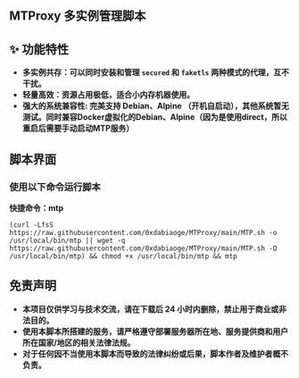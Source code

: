 ## **MTProxy 多实例管理脚本**

## **✨ 功能特性**
- **多实例共存：可以同时安装和管理 `secured` 和 `faketls` 两种模式的代理，互不干扰。**
- **轻量高效：资源占用极低，适合小内存机器使用。**
- **强大的系统兼容性: 完美支持 Debian、Alpine （开机自启动），其他系统暂无测试。同时兼容Docker虚拟化的Debian、Alpine（因为是使用direct，所以重启后需要手动启动MTP服务）**

## **脚本界面**


### **使用以下命令运行脚本**

**快捷命令：mtp**

```
(curl -LfsS https://raw.githubusercontent.com/0xdabiaoge/MTProxy/main/MTP.sh -o /usr/local/bin/mtp || wget -q https://raw.githubusercontent.com/0xdabiaoge/MTProxy/main/MTP.sh -O /usr/local/bin/mtp) && chmod +x /usr/local/bin/mtp && mtp
```
## **免责声明**
- **本项目仅供学习与技术交流，请在下载后 24 小时内删除，禁止用于商业或非法目的。**
- **使用本脚本所搭建的服务，请严格遵守部署服务器所在地、服务提供商和用户所在国家/地区的相关法律法规。**
- **对于任何因不当使用本脚本而导致的法律纠纷或后果，脚本作者及维护者概不负责。**
